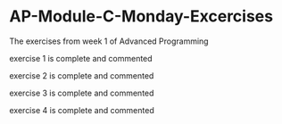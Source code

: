 # AP-Module-C-Monday-Excercises
The exercises from week 1 of Advanced Programming

exercise 1 is complete and commented

exercise 2 is complete and commented

exercise 3 is complete and commented

exercise 4 is complete and commented
